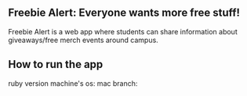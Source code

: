 ## Freebie Alert: Everyone wants more free stuff!
Freebie Alert is a web app where students can share information about giveaways/free merch events around campus. 

## How to run the app
ruby version
machine's os: mac
branch: 
